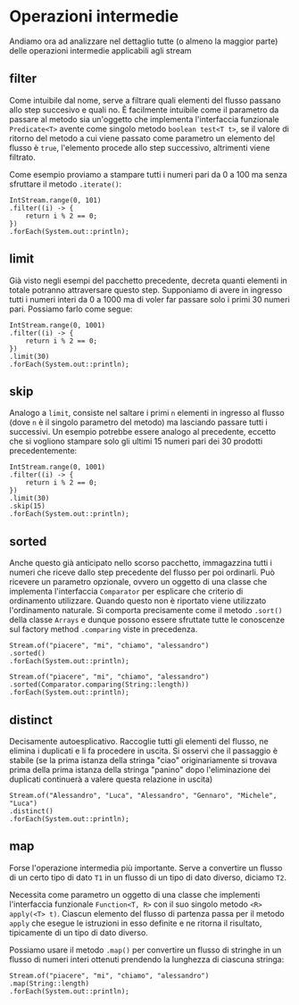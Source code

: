 # Operazioni intermedie

Andiamo ora ad analizzare nel dettaglio tutte (o almeno la maggior parte) delle operazioni intermedie applicabili agli stream

## filter

Come intuibile dal nome, serve a filtrare quali elementi del flusso passano allo step succesivo e quali no. È facilmente intuibile come il parametro da passare al metodo sia un'oggetto che implementa l'interfaccia funzionale `Predicate<T>` avente come singolo metodo `boolean test<T t>`, se il valore di ritorno del metodo a cui viene passato come parametro un elemento del flusso è `true`, l'elemento procede allo step successivo, altrimenti viene filtrato.

Come esempio proviamo a stampare tutti i numeri pari da 0 a 100 ma senza sfruttare il metodo `.iterate()`:
```
IntStream.range(0, 101)
.filter((i) -> {
    return i % 2 == 0;
})
.forEach(System.out::println);
```


## limit

Già visto negli esempi del pacchetto precedente, decreta quanti elementi in totale potranno attraversare questo step. Supponiamo di avere in ingresso tutti i numeri interi da 0 a 1000 ma di voler far passare solo i primi 30 numeri pari. Possiamo farlo come segue:

```
IntStream.range(0, 1001)
.filter((i) -> {
    return i % 2 == 0;
})
.limit(30)
.forEach(System.out::println);
```


## skip

Analogo a `limit`, consiste nel saltare i primi `n` elementi in ingresso al flusso (dove `n` è il singolo parametro del metodo) ma lasciando passare tutti i successivi. Un esempio potrebbe essere analogo al precedente, eccetto che si vogliono stampare solo gli ultimi 15 numeri pari dei 30 prodotti precedentemente:

```
IntStream.range(0, 1001)
.filter((i) -> {
    return i % 2 == 0;
})
.limit(30)
.skip(15)
.forEach(System.out::println);
```

## sorted

Anche questo già anticipato nello scorso pacchetto, immagazzina tutti i numeri che riceve dallo step precedente del flusso per poi ordinarli. Può ricevere un parametro opzionale, ovvero un oggetto di una classe che implementa l'interfaccia `Comparator` per esplicare che criterio di ordinamento utilizzare. Quando questo non è riportato viene utilizzato l'ordinamento naturale. Si comporta precisamente come il metodo `.sort()` della classe `Arrays` e dunque possono essere sfruttate tutte le conoscenze sul factory method `.comparing` viste in precedenza.

```
Stream.of("piacere", "mi", "chiamo", "alessandro")
.sorted()
.forEach(System.out::println);

Stream.of("piacere", "mi", "chiamo", "alessandro")
.sorted(Comparator.comparing(String::length))
.forEach(System.out::println);
```


## distinct

Decisamente autoesplicativo. Raccoglie tutti gli elementi del flusso, ne elimina i duplicati e li fa procedere in uscita. Si osservi che il passaggio è stabile (se la prima istanza della stringa "ciao" originariamente si trovava prima della prima istanza della stringa "panino" dopo l'eliminazione dei duplicati continuerà a valere questa relazione in uscita)

```
Stream.of("Alessandro", "Luca", "Alessandro", "Gennaro", "Michele", "Luca")
.distinct()
.forEach(System.out::println);
```


## map

Forse l'operazione intermedia più importante. Serve a convertire un flusso di un certo tipo di dato `T1` in un flusso di un tipo di dato diverso, diciamo `T2`.

Necessita come parametro un oggetto di una classe che implementi l'interfaccia funzionale `Function<T, R>` con il suo singolo metodo `<R> apply(<T> t)`. Ciascun elemento del flusso di partenza passa per il metodo `apply` che esegue le istruzioni in esso definite e ne ritorna il risultato, tipicamente di un tipo di dato diverso.

Possiamo usare il metodo `.map()` per convertire un flusso di stringhe in un flusso di numeri interi ottenuti prendendo la lunghezza di ciascuna stringa:

```
Stream.of("piacere", "mi", "chiamo", "alessandro")
.map(String::length)
.forEach(System.out::println);
```